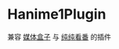 # Hanime1Plugin

兼容 [媒体盒子](https://github.com/RyensX/MediaBox) 与 [纯纯看番](https://github.com/easybangumiorg/EasyBangumi) 的插件
